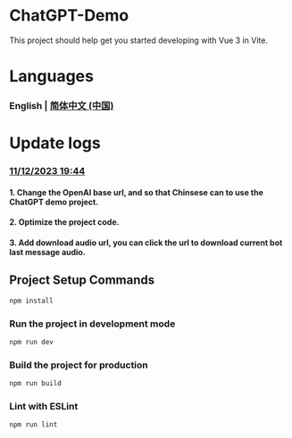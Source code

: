 # ChatGPT-Demo

This project should help get you started developing with Vue 3 in Vite.

# Languages
### English | [简体中文 (中国)](https://github.com/qaz3440798292/chatgpt-demo/blob/main/README-CN.md)

# Update logs

### [11/12/2023 19:44]() 
#### 1. Change the OpenAI base url, and so that Chinsese can to use the ChatGPT demo project.
#### 2. Optimize the project code.
#### 3. Add download audio url, you can click the url to download current bot last message audio.


## Project Setup Commands

```sh
npm install
```

### Run the project in development mode

```sh
npm run dev
```

### Build the project for production

```sh
npm run build
```

### Lint with ESLint

```sh
npm run lint
```
